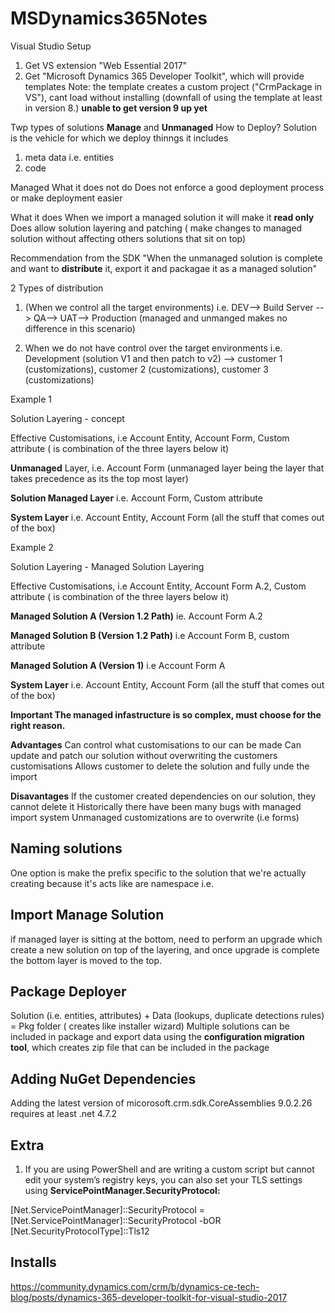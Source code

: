 # MSDynamics365Notes


Visual Studio Setup
1. Get VS extension "Web Essential 2017"
2. Get "Microsoft Dynamics 365 Developer Toolkit", which will provide templates
Note: the template creates a custom project ("CrmPackage in VS"), cant load without installing (downfall of using the template at least in version 8.)  __unable to get version 9 up yet__


Twp types of solutions __Manage__ and __Unmanaged__
How to Deploy?
Solution is the vehicle for which we deploy thinngs it includes
1. meta data i.e. entities
2. code

Managed
What it does not do
Does not enforce a good deployment process or make deployment easier

What it does
When we import a managed solution it will make it __read only__
Does allow solution layering and patching ( make changes to managed solution without affecting others solutions that sit on top)

Recommendation from the SDK
"When the unmanaged solution is complete and want to __distribute__ it, export it and packagae it as a managed solution"

 2 Types of distribution
1. (When we control all the target environments) i.e. DEV--> Build Server --> QA--> UAT--> Production (managed and unmanged makes no difference in this scenario)

2. When we do not have control over the target environments i.e. Development (solution V1 and then patch to v2) --> customer 1 (customizations), customer 2 (customizations), customer 3 (customizations)

Example 1

Solution Layering - concept

Effective Customisations, i.e Account Entity, Account Form, Custom attribute ( is combination of the three layers below it)

__Unmanaged__ Layer, i.e. Account Form (unmanaged layer being the layer that takes precedence as its the top most layer)

__Solution Managed Layer__ i.e. Account Form, Custom attribute

__System Layer__ i.e. Account Entity, Account Form (all the stuff that comes out of the box)

Example 2

Solution Layering - Managed Solution Layering

Effective Customisations, i.e Account Entity, Account Form A.2, Custom attribute ( is combination of the three layers below it)

__Managed Solution A (Version 1.2 Path)__ ie. Account Form A.2

__Managed Solution B (Version 1.2 Path)__ i.e Account Form B, custom attribute

__Managed Solution A (Version 1)__ i.e Account Form A

__System Layer__ i.e. Account Entity, Account Form (all the stuff that comes out of the box)

__Important The managed infastructure is so complex, must choose for the right reason.__

__Advantages__
Can control what customisations to our can be made
Can update and patch our solution without overwriting the customers customisations
Allows customer to delete the solution and fully unde the import

__Disavantages__
If the customer created dependencies on our solution, they cannot delete it
Historically there have been many bugs with managed import system
Unmanaged customizations are to overwrite (i.e forms)


## Naming solutions
One option is make the prefix specific to the solution that we're actually creating because it's acts like are namespace i.e.

## Import Manage Solution
if managed layer is sitting at the bottom, need to perform an upgrade which create a new solution on top of the layering, and once upgrade is complete the bottom layer is moved to the top.


## Package Deployer
Solution (i.e. entities, attributes) + Data (lookups, duplicate detections rules) = Pkg folder ( creates like installer wizard)
Multiple solutions can be included in package and export data using the __configuration migration tool__, which creates zip file that can be included in the package

## Adding NuGet Dependencies
Adding the latest version of micorosoft.crm.sdk.CoreAssemblies 9.0.2.26 requires at least .net 4.7.2

## Extra
1. If you are using PowerShell and are writing a custom script but cannot edit your system’s registry keys, you can also set your TLS settings using __ServicePointManager.SecurityProtocol:__

[Net.ServicePointManager]::SecurityProtocol = [Net.ServicePointManager]::SecurityProtocol -bOR [Net.SecurityProtocolType]::Tls12

## Installs
https://community.dynamics.com/crm/b/dynamics-ce-tech-blog/posts/dynamics-365-developer-toolkit-for-visual-studio-2017
